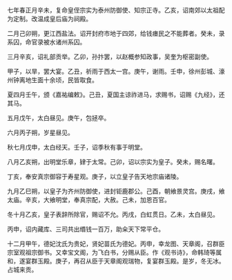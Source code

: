 七年春正月辛未，复命皇侄宗实为泰州防御使、知宗正寺。乙亥，诏南郊以太祖配为定制。改温成皇后庙为祠殿。

二月己卯朔，更江西盐法。诏开封府市地于四郊，给钱瘗民之不能葬者。癸未，录系囚，命官录被水诸州系囚。

三月辛亥，诏礼部贡举。乙卯，孙抃罢，以赵概参知政事，吴奎为枢密副使。

甲子，以旱，罢大宴。乙丑，祈雨于西太一宫。庚午，谢雨。壬申，徐州彭城、濠州钟离地生面十余顷，民皆取食。

夏四月壬午，颁《嘉祐编敕》。己丑，夏国主谅祚进马，求赐书，诏赐《九经》，还其马。

五月戊午，太白昼见。庚午，包拯卒。

六月丙子朔，岁星昼见。

秋七月戊申，太白经天。壬子，诏季秋有事于明堂。

八月乙亥朔，出明堂乐章，肄于太常。己卯，诏以宗实为皇子。癸未，赐名曙。

丁亥，奉安真宗御容于寿星观。庚子，以立皇子告天地宗庙诸陵。

九月乙巳朔，以皇子为齐州防御使，进封钜鹿郡公。己酉，朝飨景灵宫。庚戌，飨太庙。辛亥，大飨明堂，奉真宗配，大赦。己未，加恩百官。

冬十月乙亥，皇子表辞所除官，赐诏不允。丙戌，白虹贯日。乙未，太白昼见。

丙申，诏内藏库、三司共出缗钱一百万，助籴天下常平仓。

十二月甲午，德妃沈氏为贵妃，贤妃苗氏为德妃。丙申，幸龙图、天章阁，召群臣宗室观祖宗御书。又幸宝文阁，为飞白书，分赐从臣。作《观书诗》，命韩琦等属和，遂宴群玉殿。庚子，再召从臣于天章阁观瑞物，复宴群玉殿。是岁，冬无冰。占城来贡。
